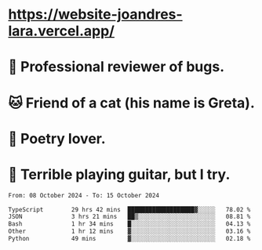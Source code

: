 # https://website-joandres-lara.vercel.app/
# 🐛 Professional reviewer of bugs.
# 🐱 Friend of a cat (his name is Greta).
# 📜 Poetry lover.
# 🎸 Terrible playing guitar, but I try.

<!--START_SECTION:waka-->

```txt
From: 08 October 2024 - To: 15 October 2024

TypeScript        29 hrs 42 mins  ███████████████████▓░░░░░   78.02 %
JSON              3 hrs 21 mins   ██▒░░░░░░░░░░░░░░░░░░░░░░   08.81 %
Bash              1 hr 34 mins    █░░░░░░░░░░░░░░░░░░░░░░░░   04.13 %
Other             1 hr 12 mins    ▓░░░░░░░░░░░░░░░░░░░░░░░░   03.16 %
Python            49 mins         ▓░░░░░░░░░░░░░░░░░░░░░░░░   02.18 %
```

<!--END_SECTION:waka-->
